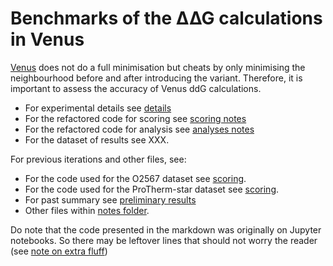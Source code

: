 # Benchmarks of the ∆∆G calculations in Venus

[Venus](https://venus.sgc.ox.ac.uk/) does not do a full minimisation but cheats by only minimising the neighbourhood 
before and after introducing the variant.
Therefore, it is important to assess the accuracy of Venus ddG calculations.

* For experimental details see [details](details.md)
* For the refactored code for scoring see [scoring notes](scoring.md)
* For the refactored code for analysis see [analyses notes](analyses.md)
* For the dataset of results see XXX.

For previous iterations and other files, see:

* For the code used for the O2567 dataset see [scoring](notes/O2567_scoring.md).
* For the code used for the ProTherm-star dataset see [scoring](notes/ProTherm-star_scoring.md).
* For past summary see [preliminary results](notes/preliminary_results.md)
* Other files within [notes folder](notes).

Do note that the code presented in the markdown was originally on Jupyter notebooks.
So there may be leftover lines that should not worry the reader (see [note on extra fluff](notes/extra_fluff.md))